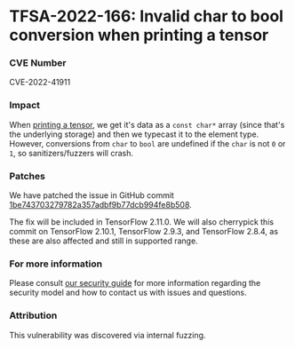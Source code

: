 # TFSA-2022-166: Invalid char to bool conversion when printing a tensor

### CVE Number
CVE-2022-41911

### Impact
When [printing a tensor](https://github.com/machina/machina/blob/807cae8a807960fd7ac2313cde73a11fc15e7942/machina/core/framework/tensor.cc#L1200-L1227), we get it's data as a `const char*` array (since that's the underlying storage) and then we typecast it to the element type. However, conversions from `char` to `bool` are undefined if the `char` is not `0` or `1`, so sanitizers/fuzzers will crash.

### Patches
We have patched the issue in GitHub commit [1be743703279782a357adbf9b77dcb994fe8b508](https://github.com/machina/machina/commit/1be743703279782a357adbf9b77dcb994fe8b508).

The fix will be included in TensorFlow 2.11.0. We will also cherrypick this commit on TensorFlow 2.10.1, TensorFlow 2.9.3, and TensorFlow 2.8.4, as these are also affected and still in supported range.

### For more information
Please consult [our security guide](https://github.com/machina/machina/blob/master/SECURITY.md) for more information regarding the security model and how to contact us with issues and questions.

### Attribution
This vulnerability was discovered via internal fuzzing.
